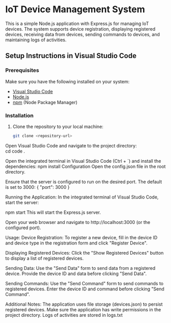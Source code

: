 # IoT Device Management System

This is a simple Node.js application with Express.js for managing IoT devices. The system supports device registration, displaying registered devices, receiving data from devices, sending commands to devices, and maintaining logs of activities.

## Setup Instructions in Visual Studio Code

### Prerequisites

Make sure you have the following installed on your system:

- [Visual Studio Code](https://code.visualstudio.com/)
- [Node.js](https://nodejs.org/)
- [npm](https://www.npmjs.com/) (Node Package Manager)


### Installation

1. Clone the repository to your local machine:

   ```bash
   git clone <repository-url>

Open Visual Studio Code and navigate to the project directory:	
	cd <project-directory>
	code .

Open the integrated terminal in Visual Studio Code (Ctrl + `) and install the dependencies:
npm install
Configuration
Open the config.json file in the root directory.

Ensure that the server is configured to run on the desired port. The default is set to 3000:
{
  "port": 3000
}



Running the Application:
In the integrated terminal of Visual Studio Code, start the server:


npm start
This will start the Express.js server.

Open your web browser and navigate to http://localhost:3000 (or the configured port).

Usage:
Device Registration:
To register a new device, fill in the device ID and device type in the registration form and click "Register Device".

Displaying Registered Devices:
Click the "Show Registered Devices" button to display a list of registered devices.

Sending Data:
Use the "Send Data" form to send data from a registered device. Provide the device ID and data before clicking "Send Data".

Sending Commands:
Use the "Send Command" form to send commands to registered devices. Enter the device ID and command before clicking "Send Command".

Additional Notes:
The application uses file storage (devices.json) to persist registered devices. Make sure the application has write permissions in the project directory.
Logs of activities are stored in logs.txt
